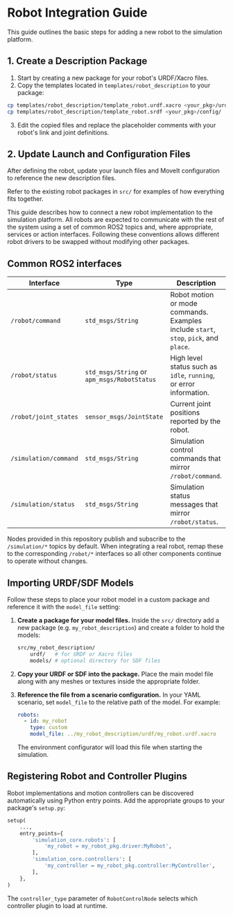# Robot Integration Guide

This guide outlines the basic steps for adding a new robot to the simulation platform.

## 1. Create a Description Package

1. Start by creating a new package for your robot's URDF/Xacro files.
2. Copy the templates located in `templates/robot_description` to your package:

```bash
cp templates/robot_description/template_robot.urdf.xacro <your_pkg>/urdf/
cp templates/robot_description/template_robot.srdf <your_pkg>/config/
```

3. Edit the copied files and replace the placeholder comments with your robot's link and joint definitions.

## 2. Update Launch and Configuration Files

After defining the robot, update your launch files and MoveIt configuration to reference the new description files.

Refer to the existing robot packages in `src/` for examples of how everything fits together.

This guide describes how to connect a new robot implementation to the simulation platform. All robots are expected to communicate with the rest of the system using a set of common ROS2 topics and, where appropriate, services or action interfaces. Following these conventions allows different robot drivers to be swapped without modifying other packages.

## Common ROS2 interfaces

| Interface | Type | Description |
|-----------|------|-------------|
| `/robot/command` | `std_msgs/String` | Robot motion or mode commands. Examples include `start`, `stop`, `pick`, and `place`. |
| `/robot/status` | `std_msgs/String` or `apm_msgs/RobotStatus` | High level status such as `idle`, `running`, or error information. |
| `/robot/joint_states` | `sensor_msgs/JointState` | Current joint positions reported by the robot. |
| `/simulation/command` | `std_msgs/String` | Simulation control commands that mirror `/robot/command`. |
| `/simulation/status` | `std_msgs/String` | Simulation status messages that mirror `/robot/status`. |

Nodes provided in this repository publish and subscribe to the `/simulation/*` topics by default. When integrating a real robot, remap these to the corresponding `/robot/*` interfaces so all other components continue to operate without changes.

## Importing URDF/SDF Models

Follow these steps to place your robot model in a custom package and reference it with the `model_file` setting:

1. **Create a package for your model files.** Inside the `src/` directory add a new package (e.g. `my_robot_description`) and create a folder to hold the models:

   ```bash
   src/my_robot_description/
       urdf/   # for URDF or Xacro files
       models/ # optional directory for SDF files
   ```

2. **Copy your URDF or SDF into the package.** Place the main model file along with any meshes or textures inside the appropriate folder.

3. **Reference the file from a scenario configuration.** In your YAML scenario, set `model_file` to the relative path of the model. For example:

   ```yaml
   robots:
     - id: my_robot
       type: custom
       model_file: ../my_robot_description/urdf/my_robot.urdf.xacro
   ```

   The environment configurator will load this file when starting the simulation.

## Registering Robot and Controller Plugins

Robot implementations and motion controllers can be discovered automatically using
Python entry points. Add the appropriate groups to your package's `setup.py`:

```python
setup(
    ...,
    entry_points={
        'simulation_core.robots': [
            'my_robot = my_robot_pkg.driver:MyRobot',
        ],
        'simulation_core.controllers': [
            'my_controller = my_robot_pkg.controller:MyController',
        ],
    },
)
```

The `controller_type` parameter of `RobotControlNode` selects which controller
plugin to load at runtime.
